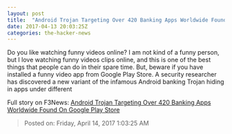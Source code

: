 ```yaml
---
layout: post
title:  "Android Trojan Targeting Over 420 Banking Apps Worldwide Found On Google Play Store"
date: 2017-04-13 20:03:25Z
categories: the-hacker-news
---
```


Do you like watching funny videos online? I am not kind of a funny person, but I love watching funny videos clips online, and this is one of the best things that people can do in their spare time. But, beware if you have installed a funny video app from Google Play Store. A security researcher has discovered a new variant of the infamous Android banking Trojan hiding in apps under different


Full story on F3News: [Android Trojan Targeting Over 420 Banking Apps Worldwide Found On Google Play Store](http://www.f3nws.com/n/3ZdAK)

> Posted on: Friday, April 14, 2017 1:03:25 AM
